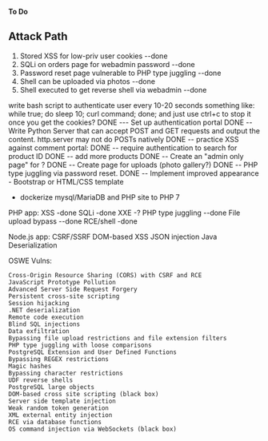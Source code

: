 **To Do**

Attack Path
----------------
1. Stored XSS for low-priv user cookies --done
2. SQLi on orders page for webadmin password --done
3. Password reset page vulnerable to PHP type juggling --done
4. Shell can be uploaded via photos --done
4. Shell executed to get reverse shell via webadmin --done

write bash script to authenticate user every 10-20 seconds
	something like:
	while true; do sleep 10; curl command; done;
	and just use ctrl+c to stop it once you get the cookies?
DONE --- Set up  authentication portal
DONE -- Write Python Server that can accept POST and GET requests and output the content. http.server may not do POSTs natively
DONE -- practice XSS against comment portal:
DONE -- require authentication to search for product ID
DONE -- add more products
DONE -- Create an "admin only page" for ?
DONE -- Create page for uploads (photo gallery?)
DONE -- PHP type juggling via password reset.
DONE -- Implement improved appearance - Bootstrap or HTML/CSS template
- dockerize mysql/MariaDB and PHP site to PHP 7

PHP app:
XSS -done
SQLi -done
XXE -?
PHP type juggling --done
File upload bypass --done
RCE/shell -done

Node.js app:
CSRF/SSRF
DOM-based XSS
JSON injection
Java Deserialization

OSWE Vulns:

    Cross-Origin Resource Sharing (CORS) with CSRF and RCE
    JavaScript Prototype Pollution
    Advanced Server Side Request Forgery
    Persistent cross-site scripting
    Session hijacking
    .NET deserialization
    Remote code execution
    Blind SQL injections
    Data exfiltration
    Bypassing file upload restrictions and file extension filters
    PHP type juggling with loose comparisons
    PostgreSQL Extension and User Defined Functions
    Bypassing REGEX restrictions
    Magic hashes
    Bypassing character restrictions
    UDF reverse shells
    PostgreSQL large objects
    DOM-based cross site scripting (black box)
    Server side template injection
    Weak random token generation
    XML external entity injection
    RCE via database functions
    OS command injection via WebSockets (black box)
